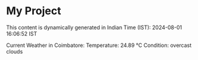 # My Project

This content is dynamically generated in Indian Time (IST): 2024-08-01 16:06:52 IST


Current Weather in Coimbatore:
Temperature: 24.89 °C
Condition: overcast clouds
